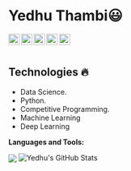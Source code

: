  # Yedhu Thambi:smiley:


  
  
  <img align="left" alt="Yedhu's Linkdein" width="22px" src="https://cdn.jsdelivr.net/npm/simple-icons@v3/icons/linkedin.svg" />

  <img align="left" alt="Yedhu's Github" width="22px" src="https://cdn.jsdelivr.net/npm/simple-icons@v3/icons/github.svg" />

  <img align="left" alt="Yedhu's Instagram" width="22px" src="https://cdn.jsdelivr.net/npm/simple-icons@v3/icons/instagram.svg" />

  <img align="left" alt="Yedhu's Facebook" width="22px" src="https://cdn.jsdelivr.net/npm/simple-icons@v3/icons/facebook.svg" />

  <img align="left" alt="Yedhu's Medium" width="22px" src="https://cdn.jsdelivr.net/npm/simple-icons@v3/icons/medium.svg" />


<br/>
<br/>

## Technologies :fire:
- Data Science.
- Python.
- Competitive Programming.
- Machine Learning
- Deep Learning

**Languages and Tools:**  

<img align="center" src="https://github-readme-stats.vercel.app/api/top-langs/?username=Yedhu1306&theme=radical&hide=glsl,python" />
<img src="https://github-readme-stats.vercel.app/api?username=Yedhu1306&&show_icons=true&theme=radical&line_height=27&v=5" alt="Yedhu's GitHub Stats" />

